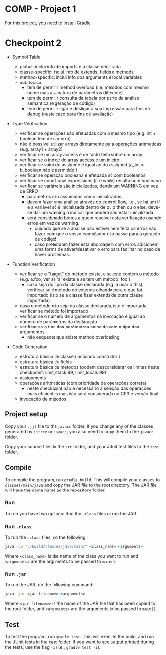 # COMP - Project 1

For this project, you need to [install Gradle](https://gradle.org/install/)

# Checkpoint 2

* Symbol Table
    - global: inclui info de imports e a classe declarada
    - classe-specific: inclui info de extends, fields e methods
    - method-specific: inclui info dos arguments e local variables
    - sub topics:
        * tem de permitir method overload (i.e. métodos com mesmo nome mas assinatura de parâmetros diferente)
        * tem de permitir consulta da tabela por parte da análise semantica (e geração de código)
        * tem de permitir ligar e desligar a sua impressão para fins de debug (neste caso para fins de avaliação)
* Type Verification
    - verificar se operações são efetuadas com o mesmo tipo (e.g. int + boolean tem de dar erro)
    - não é possível utilizar arrays diretamente para operações aritmeticas (e.g. array1 + array2)
    - verificar se um array access é de facto feito sobre um array
    - verificar se o indice do array access é um inteiro
    - verificar se valor do assignee é igual ao do assigned (a_int = b_boolean não é permitido!)
    - verificar se operação booleana é efetuada só com booleanos
    - verificar se conditional expressions (if e while) resulta num booleano
    - verificar se variáveis são inicializadas, dando um WARNING em vez de ERRO
    	* parametros são assumidos como inicializados
    	* devem fazer uma análise através do control flow, i.e., se há um if e a variável só é inicializada dentro de ou o then ou o else, deve-se dar um warning a indicar que poderá não estar inicializada
    	* será considerado bónus a quem resolver esta verificação usando erros em vez de warning.
            - cuidado que se a analise não estiver bem feita os erros vão fazer com que o vosso compilador não passe para a geração de código!
			- caso pretendam fazer esta abordagem com erros adicionem uma forma de ativar/desativar o erro para facilitar no caso de haver problemas.
			
* Function Verification
	* verificar se o "target" do método existe, e se este contém o método (e.g. a.foo, ver se 'a' existe e se tem um método 'foo')
	    - caso seja do tipo da classe declarada (e.g. a usar o this), verificar se é método do extends olhando para o que foi importado (isto se a classe fizer extends de outra classe importada)
	* caso o método não seja da classe declarada, isto é importada, verificar se método foi importado
	* verificar se o número de argumentos na invocação é igual ao número de parâmetros da declaração
	* verificar se o tipo dos parâmetros coincide com o tipo dos argumentos
	    - não esquecer que existe method overloading
* Code Generation
    * estrutura básica de classe (incluindo construtor <init>)
	* estrutura básica de fields
	* estrutura básica de métodos (podem desconsiderar os limites neste checkpoint: limit_stack 99, limit_locals 99)
	* assignments
	* operações aritméticas (com prioridade de operações correta)
		- neste checkpoint não é necessário a seleção das operações mais eficientes mas isto será considerado no CP3 e versão final
	* invocação de métodos
  

## Project setup

Copy your ``.jjt`` file to the ``javacc`` folder. If you change any of the classes generated by ``jjtree`` or ``javacc``, you also need to copy them to the ``javacc`` folder.

Copy your source files to the ``src`` folder, and your JUnit test files to the ``test`` folder.

## Compile

To compile the program, run ``gradle build``. This will compile your classes to ``classes/main/java`` and copy the JAR file to the root directory. The JAR file will have the same name as the repository folder.

### Run

To run you have two options: Run the ``.class`` files or run the JAR.

### Run ``.class``

To run the ``.class`` files, do the following:

```cmd
java -cp "./build/classes/java/main/" <class_name> <arguments>
```

Where ``<class_name>`` is the name of the class you want to run and ``<arguments>`` are the arguments to be passed to ``main()``.

### Run ``.jar``

To run the JAR, do the following command:

```cmd
java -jar <jar filename> <arguments>
```

Where ``<jar filename>`` is the name of the JAR file that has been copied to the root folder, and ``<arguments>`` are the arguments to be passed to ``main()``.

## Test

To test the program, run ``gradle test``. This will execute the build, and run the JUnit tests in the ``test`` folder. If you want to see output printed during the tests, use the flag ``-i`` (i.e., ``gradle test -i``).